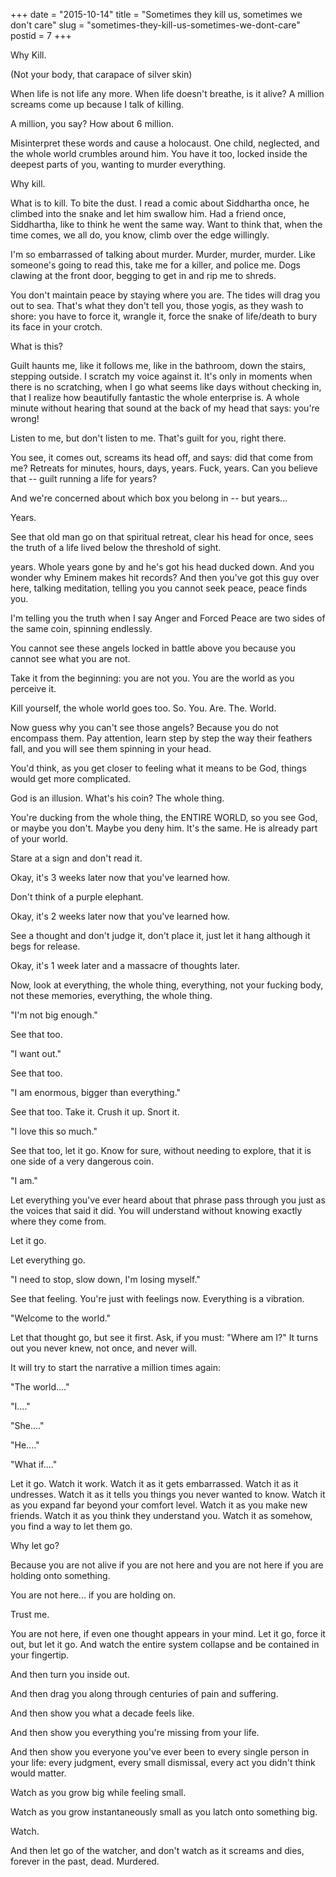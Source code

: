 +++
date = "2015-10-14"
title = "Sometimes they kill us, sometimes we don't care"
slug = "sometimes-they-kill-us-sometimes-we-dont-care"
postid = 7
+++

Why Kill.

(Not your body, that carapace of silver skin)

When life is not life any more. When life doesn't breathe, is it alive? A million screams come up because I talk of killing.

A million, you say? How about 6 million.

Misinterpret these words and cause a holocaust. One child, neglected, and the whole world crumbles around him. You have it too, locked inside the deepest parts of you, wanting to murder everything.

Why kill.

What is to kill. To bite the dust. I read a comic about Siddhartha once, he climbed into the snake and let him swallow him. Had a friend once, Siddhartha, like to think he went the same way. Want to think that, when the time comes, we all do, you know, climb over the edge willingly.

I'm so embarrassed of talking about murder. Murder, murder, murder. Like someone's going to read this, take me for a killer, and police me. Dogs clawing at the front door, begging to get in and rip me to shreds.

You don't maintain peace by staying where you are. The tides will drag you out to sea. That's what they don't tell you, those yogis, as they wash to shore: you have to force it, wrangle it, force the snake of life/death to bury its face in your crotch.

What is this?

Guilt haunts me, like it follows me, like in the bathroom, down the stairs, stepping outside. I scratch my voice against it. It's only in moments when there is no scratching, when I go what seems like days without checking in, that I realize how beautifully fantastic the whole enterprise is. A whole minute without hearing that sound at the back of my head that says: you're wrong!

Listen to me, but don't listen to me. That's guilt for you, right there.

You see, it comes out, screams its head off, and says: did that come from me? Retreats for minutes, hours, days, years. Fuck, years. Can you believe that -- guilt running a life for years?

And we're concerned about which box you belong in -- but years...

Years.

See that old man go on that spiritual retreat, clear his head for once, sees the truth of a life lived below the threshold of sight.

years. Whole years gone by and he's got his head ducked down. And you wonder why Eminem makes hit records? And then you've got this guy over here, talking meditation, telling you you cannot seek peace, peace finds you.

I'm telling you the truth when I say Anger and Forced Peace are two sides of the same coin, spinning endlessly.

You cannot see these angels locked in battle above you because you cannot see what you are not.

Take it from the beginning: you are not you. You are the world as you perceive it.

Kill yourself, the whole world goes too. So. You. Are. The. World.

Now guess why you can't see those angels? Because you do not encompass them. Pay attention, learn step by step the way their feathers fall, and you will see them spinning in your head.

You'd think, as you get closer to feeling what it means to be God, things would get more complicated.

God is an illusion. What's his coin? The whole thing.

You're ducking from the whole thing, the ENTIRE WORLD, so you see God, or maybe you don't. Maybe you deny him. It's the same. He is already part of your world.

Stare at a sign and don't read it.

Okay, it's 3 weeks later now that you've learned how.

Don't think of a purple elephant.

Okay, it's 2 weeks later now that you've learned how.

See a thought and don't judge it, don't place it, just let it hang although it begs for release.

Okay, it's 1 week later and a massacre of thoughts later.

Now, look at everything, the whole thing, everything, not your fucking body, not these memories, everything, the whole thing.

"I'm not big enough." 

See that too.

"I want out."

See that too.

"I am enormous, bigger than everything."

See that too. Take it. Crush it up. Snort it.

"I love this so much."

See that too, let it go. Know for sure, without needing to explore, that it is one side of a very dangerous coin.

"I am."

Let everything you've ever heard about that phrase pass through you just as the voices that said it did. You will understand without knowing exactly where they come from.

Let it go.

Let everything go.

"I need to stop, slow down, I'm losing myself."

See that feeling. You're just with feelings now. Everything is a vibration. 

"Welcome to the world."

Let that thought go, but see it first. Ask, if you must: "Where am I?" It turns out you never knew, not once, and never will.

It will try to start the narrative a million times again:

"The world...."

"I...."

"She...."

"He...."

"What if...."

Let it go. Watch it work. Watch it as it gets embarrassed. Watch it as it undresses. Watch it as it tells you things you never wanted to know. Watch it as you expand far beyond your comfort level. Watch it as you make new friends. Watch it as you think they understand you. Watch it as somehow, you find a way to let them go.

Why let go?

Because you are not alive if you are not here and you are not here if you are holding onto something.

You are not here... if you are holding on.

Trust me.

You are not here, if even one thought appears in your mind. Let it go, force it out, but let it go. And watch the entire system collapse and be contained in your fingertip.

And then turn you inside out.

And then drag you along through centuries of pain and suffering.

And then show you what a decade feels like.

And then show you everything you're missing from your life.

And then show you everyone you've ever been to every single person in your life: every judgment, every small dismissal, every act you didn't think would matter.

Watch as you grow big while feeling small.

Watch as you grow instantaneously small as you latch onto something big.

Watch.

And then let go of the watcher, and don't watch as it screams and dies, forever in the past, dead. Murdered.